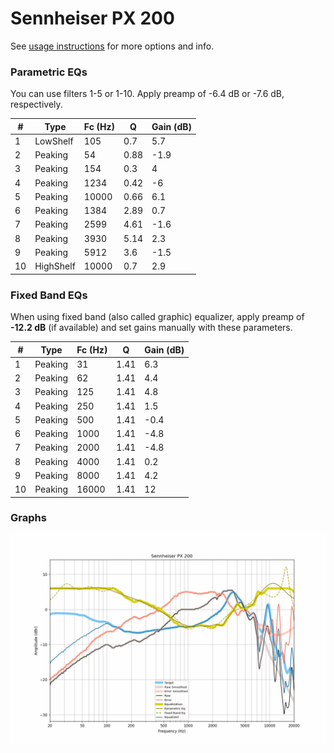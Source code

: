 # Sennheiser PX 200
See [usage instructions](https://github.com/jaakkopasanen/AutoEq#usage) for more options and info.

### Parametric EQs
You can use filters 1-5 or 1-10. Apply preamp of -6.4 dB or -7.6 dB, respectively.

|   # | Type      |   Fc (Hz) |    Q |   Gain (dB) |
|-----|-----------|-----------|------|-------------|
|   1 | LowShelf  |       105 | 0.7  |         5.7 |
|   2 | Peaking   |        54 | 0.88 |        -1.9 |
|   3 | Peaking   |       154 | 0.3  |         4   |
|   4 | Peaking   |      1234 | 0.42 |        -6   |
|   5 | Peaking   |     10000 | 0.66 |         6.1 |
|   6 | Peaking   |      1384 | 2.89 |         0.7 |
|   7 | Peaking   |      2599 | 4.61 |        -1.6 |
|   8 | Peaking   |      3930 | 5.14 |         2.3 |
|   9 | Peaking   |      5912 | 3.6  |        -1.5 |
|  10 | HighShelf |     10000 | 0.7  |         2.9 |

### Fixed Band EQs
When using fixed band (also called graphic) equalizer, apply preamp of **-12.2 dB** (if available) and set gains manually with these parameters.

|   # | Type    |   Fc (Hz) |    Q |   Gain (dB) |
|-----|---------|-----------|------|-------------|
|   1 | Peaking |        31 | 1.41 |         6.3 |
|   2 | Peaking |        62 | 1.41 |         4.4 |
|   3 | Peaking |       125 | 1.41 |         4.8 |
|   4 | Peaking |       250 | 1.41 |         1.5 |
|   5 | Peaking |       500 | 1.41 |        -0.4 |
|   6 | Peaking |      1000 | 1.41 |        -4.8 |
|   7 | Peaking |      2000 | 1.41 |        -4.8 |
|   8 | Peaking |      4000 | 1.41 |         0.2 |
|   9 | Peaking |      8000 | 1.41 |         4.2 |
|  10 | Peaking |     16000 | 1.41 |        12   |

### Graphs
![](./Sennheiser%20PX%20200.png)
